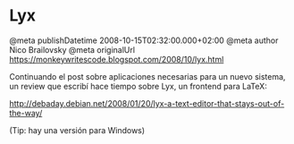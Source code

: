 # Lyx

@meta publishDatetime 2008-10-15T02:32:00.000+02:00
@meta author Nico Brailovsky
@meta originalUrl https://monkeywritescode.blogspot.com/2008/10/lyx.html

Continuando el post sobre aplicaciones necesarias para un nuevo sistema, un review que escribí hace tiempo sobre Lyx, un frontend para LaTeX:

<http://debaday.debian.net/2008/01/20/lyx-a-text-editor-that-stays-out-of-the-way/>

(Tip: hay una versión para Windows)

